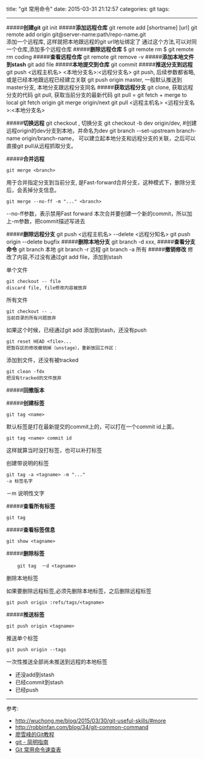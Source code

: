 title: "git 常用命令"
date: 2015-03-31 21:12:57
categories: git
tags:

----------
#####**创建git**
	git init
#####**添加远程仓库**
	git remote add [shortname] [url]
	git remote add origin git@server-name:path/repo-name.git  
	添加一个远程库, 这样就把本地跟远程的git url地址绑定了
	通过这个方法,可以对同一个仓库,添加多个远程仓库
#####**删除远程仓库**
	$ git remote rm 
	$ git remote rm  coding
#####**查看远程仓库**
	git remote
	git remove -v
#####**添加本地文件到stash** 
	git add file
#####**本地提交到仓库**
	git commit
#####**推送分支到远程**
	git push <远程主机名> <本地分支名>:<远程分支名>
	git push, 
	后续参数都省略,或是已经本地跟远程已经建立关联
	git push origin master,
	一般默认推送到master分支, 本地分支跟远程分支同名
#####**获取远程分支**
	git clone,  获取远程分支的代码
	git pull, 获取当前分支的最新代码
	git pull = git fetch + merge to local
	git fetch origin
	git merge origin/next
	git pull <远程主机名> <远程分支名>:<本地分支名> 

#####**切换远程**
	git checkout , 切换分支
	git checkout -b dev origin/dev, 
	#创建远程origin的dev分支到本地，并命名为dev
	git branch --set-upstream branch-name origin/branch-name，
	可以建立起本地分支和远程分支的关联，之后可以直接git pull从远程抓取分支。

#####**合并远程**

	git merge <branch>
	
用于合并指定分支到当前分支,
是Fast-forward合并分支，这种模式下，删除分支后，会丢掉分支信息。

	git merge --no-ff -m "..." <branch>

--no-ff参数，表示禁用Fast forward
本次合并要创建一个新的commit，所以加上-m参数，把commit描述写进去

#####**删除远程分支**
	git push <远程主机名> --delete <远程分知名> 
	git push origin --delete bugfix
#####**删除本地分支**
	git branch -d xxx, 
#####**查看分支命令**
	git branch  本地
	git branch -r 远程
	git branch -a 所有
#####**撤销修改**
修改了内容,不过没有通过git add file，添加到stash

单个文件

	git checkout -- file
	discard file, file修改内容被放弃
	
所有文件
	
	git checkout -- .
	当前目录的所有问题放弃
	
	
如果这个时候，已经通过git add 添加到stash，还没有push
	
	git reset HEAD <file>...
	把暂存区的修改撤销掉（unstage），重新放回工作区：
	
	
添加到文件，还没有被tracked

	git clean -fdx
	把没有tracked的文件放弃
	
	
#####**回撤版本**



#####**创建标签**
	
	git tag <name>
	
默认标签是打在最新提交的commit上的，可以打在一个commit id上面，

	git tag <name> commit id
这样就算当时没打标签，也可以补打标签

创建带说明的标签

	git tag -a <tagname> -m "..."
	-a 标签名字
   －m 说明性文字
   
#####**查看所有标签**

	git tag
	
#####**查看标签信息**

	git show <tagname>
	
#####**删除标签**

		git tag  －d <tagname>
删除本地标签
		
如果要删除远程标签,必须先删除本地标签，之后删除远程标签

	git push origin :refs/tags/<tagname>

#####**推送标签**
	
	git push origin <tagname>
推送单个标签

	git push origin --tags
一次性推送全部尚未推送到远程的本地标签
	
	
	

 - 还没add到stash
 - 已经commit到stash
 - 已经push


 
----------


参考:

 - http://wuchong.me/blog/2015/03/30/git-useful-skills/#more
 - http://robbinfan.com/blog/34/git-common-command
 - [廖雪峰的Git教程](http://www.liaoxuefeng.com/wiki/0013739516305929606dd18361248578c67b8067c8c017b000)
 - [git - 简明指南](http://rogerdudler.github.io/git-guide/index.zh.html)
 - [Git 常用命令速查表](https://gitcafe.com/GitCafe/Help/wiki/Git-%E5%B8%B8%E7%94%A8%E5%91%BD%E4%BB%A4%E9%80%9F%E6%9F%A5%E8%A1%A8)

	
	
